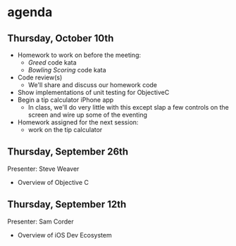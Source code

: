 # agenda

## Thursday, October 10th

- Homework to work on before the meeting:
  - _Greed_ code kata
  - _Bowling Scoring_ code kata
- Code review(s)
  - We'll share and discuss our homework code
- Show implementations of unit testing for ObjectiveC
- Begin a tip calculator iPhone app
  - In class, we'll do very little with this except slap a few controls on the screen and wire up some of the eventing
- Homework assigned for the next session:
  - work on the tip calculator

## Thursday, September 26th

Presenter: Steve Weaver

- Overview of Objective C

## Thursday, September 12th

Presenter: Sam Corder

- Overview of iOS Dev Ecosystem


